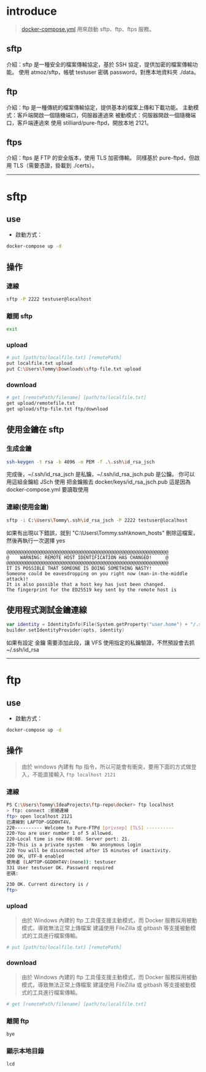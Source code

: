 # introduce

> [docker-compose.yml](docker-compose.yml) 用來啟動 sftp、ftp、ftps 服務。

## sftp

介紹：sftp 是一種安全的檔案傳輸協定，基於 SSH 協定，提供加密的檔案傳輸功能。
使用 atmoz/sftp，帳號 testuser 密碼 password，對應本地資料夾 ./data。

## ftp

介紹：ftp 是一種傳統的檔案傳輸協定，提供基本的檔案上傳和下載功能。
主動模式：客戶端開啟一個隨機端口，伺服器連過來
被動模式：伺服器開啟一個隨機端口，客戶端連過來
使用 stilliard/pure-ftpd，開放本地 2121。

## ftps

介紹：ftps 是 FTP 的安全版本，使用 TLS 加密傳輸。
同樣基於 pure-ftpd，但啟用 TLS（需要憑證，掛載到 ./certs）。

---

# sftp

## use

- 啟動方式：

```bash
docker-compose up -d
```

## 操作

### 連線

```bash
sftp -P 2222 testuser@localhost
```

### 離開 sftp

```bash
exit
````

### upload

```bash
# put [path/to/localfile.txt] [remotePath]
put localfile.txt upload
put C:\Users\Tommy\Downloads\sftp-file.txt upload
```

### download

```bash
# get [remotePath/filename] [path/to/localfile.txt]
get upload/remotefile.txt
get upload/sftp-file.txt ftp/download
```

## 使用金鑰在 sftp

### 生成金鑰

```bash
ssh-keygen -t rsa -b 4096 -m PEM -f .\.ssh\id_rsa_jsch
```

完成後，~/.ssh/id_rsa_jsch 是私鑰，~/.ssh/id_rsa_jsch.pub 是公鑰。
你可以用這組金鑰給 JSch 使用
把金鑰搬去 docker/keys/id_rsa_jsch.pub 這是因為 docker-compose.yml 要讀取使用

### 連線(使用金鑰)

```bash
sftp -i C:\Users\Tommy\.ssh\id_rsa_jsch -P 2222 testuser@localhost
```

如果有出現以下錯誤，就到 "C:\Users\Tommy\.ssh\known_hosts" 刪除這檔案，然後再執行一次選擇 yes

```text
@@@@@@@@@@@@@@@@@@@@@@@@@@@@@@@@@@@@@@@@@@@@@@@@@@@@@@@@@@@
@    WARNING: REMOTE HOST IDENTIFICATION HAS CHANGED!     @
@@@@@@@@@@@@@@@@@@@@@@@@@@@@@@@@@@@@@@@@@@@@@@@@@@@@@@@@@@@
IT IS POSSIBLE THAT SOMEONE IS DOING SOMETHING NASTY!
Someone could be eavesdropping on you right now (man-in-the-middle attack)!
It is also possible that a host key has just been changed.
The fingerprint for the ED25519 key sent by the remote host is
```

## 使用程式測試金鑰連線

```kotlin
var identity = IdentityInfo(File(System.getProperty("user.home") + "/.ssh/id_rsa_jsch"))
builder.setIdentityProvider(opts, identity)
```

如果有設定 金鑰 需要添加此段，讓 VFS 使用指定的私鑰驗證，不然預設會去抓 ~/.ssh/id_rsa

---

# ftp

## use

- 啟動方式：

```bash
docker-compose up -d
```

## 操作

> 由於 windows 內建有 ftp 指令，所以可能會有衝突，要用下面的方式做登入，不能直接輸入 `ftp localhost 2121`

### 連線

```bash
PS C:\Users\Tommy\IdeaProjects\ftp-repo\docker> ftp localhost
> ftp: connect :拒絕連線
ftp> open localhost 2121
已連線到 LAPTOP-GGD0HT4V。
220---------- Welcome to Pure-FTPd [privsep] [TLS] ----------
220-You are user number 1 of 5 allowed.
220-Local time is now 08:08. Server port: 21.
220-This is a private system - No anonymous login
220 You will be disconnected after 15 minutes of inactivity.
200 OK, UTF-8 enabled
使用者 (LAPTOP-GGD0HT4V:(none)): testuser
331 User testuser OK. Password required
密碼:

230 OK. Current directory is /
ftp> 
```

### upload

> 由於 Windows 內建的 ftp 工具僅支援主動模式，而 Docker 服務採用被動模式，導致無法正常上傳檔案
> 建議使用 FileZilla 或 gitbash 等支援被動模式的工具進行檔案傳輸。

```bash
# put [path/to/localfile.txt] [remotePath]
```

### download

> 由於 Windows 內建的 ftp 工具僅支援主動模式，而 Docker 服務採用被動模式，導致無法正常上傳檔案
> 建議使用 FileZilla 或 gitbash 等支援被動模式的工具進行檔案傳輸。

```bash
# get [remotePath/filename] [path/to/localfile.txt]
```

### 離開 ftp

```bash
bye
````

### 顯示本地目錄

```bash
lcd
````